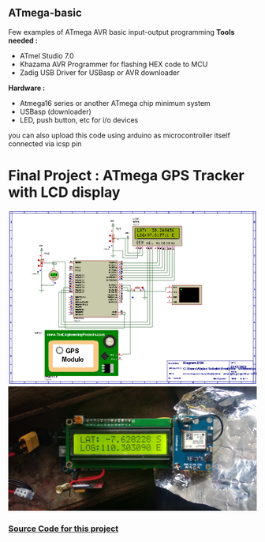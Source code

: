 ## ATmega-basic
Few examples of ATmega AVR basic input-output programming
**Tools needed :**
* ATmel Studio 7.0
* Khazama AVR Programmer for flashing HEX code to MCU
* Zadig USB Driver for USBasp or AVR downloader 

**Hardware :**
* Atmega16 series or another ATmega chip minimum system
* USBasp (downloader)
* LED, push button, etc for i/o devices

you can also upload this code using arduino as microcontroller itself connected via icsp pin

# Final Project : ATmega GPS Tracker with LCD display
![This is an image](https://github.com/Abdansb/ATmega-basic/blob/main/Screenshot%202022-12-31%20092721.png)
![This is an image](https://github.com/Abdansb/ATmega-basic/blob/main/IMG_20221222_084001.jpg)

### [Source Code for this project](https://github.com/Abdansb/ATmega-basic/blob/main/Final%20Project/FinalProject10/FinalProject10/FinalProject10.c)
